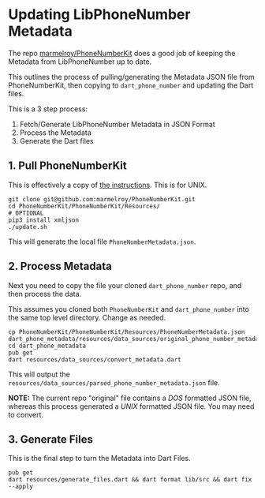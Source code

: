 # Updating LibPhoneNumber Metadata

The repo [marmelroy/PhoneNumberKit](https://github.com/marmelroy/PhoneNumberKit) does a good job of keeping the Metadata from LibPhoneNumber up to date.

This outlines the process of pulling/generating the Metadata JSON file from PhoneNumberKit, then copying to `dart_phone_number` and updating the Dart files.

This is a 3 step process:

1. Fetch/Generate LibPhoneNumber Metadata in JSON Format
2. Process the Metadata
3. Generate the Dart files

## 1. Pull PhoneNumberKit

This is effectively a copy of [the instructions](https://github.com/marmelroy/PhoneNumberKit/tree/master/PhoneNumberKit/Resources). This is for UNIX.

```
git clone git@github.com:marmelroy/PhoneNumberKit.git
cd PhoneNumberKit/PhoneNumberKit/Resources/
# OPTIONAL
pip3 install xmljson
./update.sh
```

This will generate the local file `PhoneNumberMetadata.json`.

## 2. Process Metadata

Next you need to copy the file your cloned `dart_phone_number` repo, and then process the data.

This assumes you cloned both `PhoneNumberKit` and `dart_phone_number` into the same top level directory. Change as needed.

```
cp PhoneNumberKit/PhoneNumberKit/Resources/PhoneNumberMetadata.json dart_phone_metadata/resources/data_sources/original_phone_number_metadata.json
cd dart_phone_metadata
pub get
dart resources/data_sources/convert_metadata.dart
```

This will output the `resources/data_sources/parsed_phone_number_metadata.json` file.

**NOTE:** The current repo "original" file contains a *DOS* formatted JSON file, whereas this process generated a *UNIX* formatted JSON file. You may need to convert.

## 3. Generate Files

This is the final step to turn the Metadata into Dart Files.

```
pub get
dart resources/generate_files.dart && dart format lib/src && dart fix --apply
```